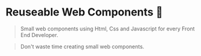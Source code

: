 # Reuseable Web Components 🚀
> Small web components using Html, Css and Javascript for every Front End Developer.

> Don't waste time creating small web components.

